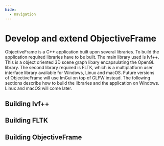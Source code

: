 ```yaml
---
hide:
  - navigation
---
```


# Develop and extend ObjectiveFrame

ObjectiveFrame is a C++ application built upon several libraries. To build the application required libraries have to be built. The main library used is Ivf++. This is a object oriented 3D scene graph libary encapsulating the OpenGL library. The second library required is FLTK, which is a multiplatform user interface library available for Windows, Linux and macOS. Future versions of ObjectiveFrame will use ImGui on top of GLFW instead. The following sections describe how to build the libraries and the application on Windows. Linux and macOS will come later.

## Building Ivf++

## Building FLTK

## Building ObjectiveFrame

